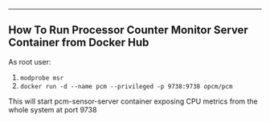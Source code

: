 --------------------------------------------------------------------------------
How To Run Processor Counter Monitor Server Container from Docker Hub
--------------------------------------------------------------------------------

As root user:
1. ``modprobe msr``
2. ``docker run -d --name pcm --privileged -p 9738:9738 opcm/pcm``

This will start pcm-sensor-server container exposing CPU metrics from the whole system at port 9738 
